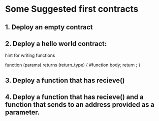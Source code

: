 # Some Suggested first contracts

## 1. Deploy an empty contract

## 2. Deploy a hello world contract:
   hint for writing functions
   
   function (params)  <visibility> returns (return_type) {
       #function body;
       return <something>;
   }
  
  
## 3. Deploy a function that has recieve()

## 4. Deploy a function that has recieve() and a function that sends to an address provided as a parameter.
